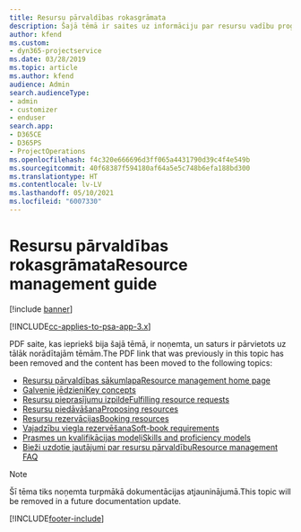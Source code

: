 ```yaml
---
title: Resursu pārvaldības rokasgrāmata
description: Šajā tēmā ir saites uz informāciju par resursu vadību programmā Project Service Automation.
author: kfend
ms.custom:
- dyn365-projectservice
ms.date: 03/28/2019
ms.topic: article
ms.author: kfend
audience: Admin
search.audienceType:
- admin
- customizer
- enduser
search.app:
- D365CE
- D365PS
- ProjectOperations
ms.openlocfilehash: f4c320e666696d3ff065a4431790d39c4f4e549b
ms.sourcegitcommit: 40f68387f594180af64a5e5c748b6efa188bd300
ms.translationtype: HT
ms.contentlocale: lv-LV
ms.lasthandoff: 05/10/2021
ms.locfileid: "6007330"
---
```

# <a name="resource-management-guide"></a><span data-ttu-id="f14ea-103">Resursu pārvaldības rokasgrāmata</span><span class="sxs-lookup"><span data-stu-id="f14ea-103">Resource management guide</span></span>

[!include [banner](../../includes/psa-now-project-operations.md)]

[!INCLUDE[cc-applies-to-psa-app-3.x](../../includes/cc-applies-to-psa-app-3x.md)]

<span data-ttu-id="f14ea-104">PDF saite, kas iepriekš bija šajā tēmā, ir noņemta, un saturs ir pārvietots uz tālāk norādītajām tēmām.</span><span class="sxs-lookup"><span data-stu-id="f14ea-104">The PDF link that was previously in this topic has been removed and the content has been moved to the following topics:</span></span>

- [<span data-ttu-id="f14ea-105">Resursu pārvaldības sākumlapa</span><span class="sxs-lookup"><span data-stu-id="f14ea-105">Resource management home page</span></span>](../resource-management-home-page.md)
- [<span data-ttu-id="f14ea-106">Galvenie jēdzieni</span><span class="sxs-lookup"><span data-stu-id="f14ea-106">Key concepts</span></span>](../reports-key-concepts.md)
- [<span data-ttu-id="f14ea-107">Resursu pieprasījumu izpilde</span><span class="sxs-lookup"><span data-stu-id="f14ea-107">Fulfilling resource requests</span></span>](../resource-management-fulfill-requests.md)
- [<span data-ttu-id="f14ea-108">Resursu piedāvāšana</span><span class="sxs-lookup"><span data-stu-id="f14ea-108">Proposing resources</span></span>](../resource-management-propose-resources.md)
- [<span data-ttu-id="f14ea-109">Resursu rezervācijas</span><span class="sxs-lookup"><span data-stu-id="f14ea-109">Booking resources</span></span>](../resource-management-book-resources-scheduleboard.md)
- [<span data-ttu-id="f14ea-110">Vajadzību viegla rezervēšana</span><span class="sxs-lookup"><span data-stu-id="f14ea-110">Soft-book requirements</span></span>](../resource-management-softbook-requirements.md)
- [<span data-ttu-id="f14ea-111">Prasmes un kvalifikācijas modeļi</span><span class="sxs-lookup"><span data-stu-id="f14ea-111">Skills and proficiency models</span></span>](../resource-management-skills-proficiency.md)
- [<span data-ttu-id="f14ea-112">Bieži uzdotie jautājumi par resursu pārvaldību</span><span class="sxs-lookup"><span data-stu-id="f14ea-112">Resource management FAQ</span></span>](../resource-management-faq.md)

> [!NOTE]
> <span data-ttu-id="f14ea-113">Šī tēma tiks noņemta turpmākā dokumentācijas atjauninājumā.</span><span class="sxs-lookup"><span data-stu-id="f14ea-113">This topic will be removed in a future documentation update.</span></span> 


[!INCLUDE[footer-include](../../includes/footer-banner.md)]